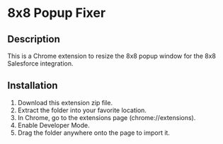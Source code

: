 
# 8x8 Popup Fixer

## Description 

This is a Chrome extension to resize the 8x8 popup window for the 8x8 Salesforce integration.


## Installation

1. Download this extension zip file. 
2. Extract the folder into your favorite location. 
3. In Chrome, go to the extensions page (chrome://extensions).
4. Enable Developer Mode.
5. Drag the folder anywhere onto the page to import it.


    